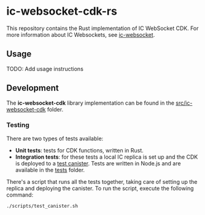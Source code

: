 # ic-websocket-cdk-rs

This repository contains the Rust implementation of IC WebSocket CDK. For more information about IC Websockets, see [ic-websocket](https://github.com/omnia-network/ic-websocket).

## Usage

TODO: Add usage instructions

## Development

The **ic-websocket-cdk** library implementation can be found in the [src/ic-websocket-cdk](./src/ic-websocket-cdk/) folder.

### Testing

There are two types of tests available:
- **Unit tests**: tests for CDK functions, written in Rust.
- **Integration tests**: for these tests a local IC replica is set up and the CDK is deployed to a [test canister](./tests/src/lib.rs). Tests are written in Node.js and are available in the [tests](./tests/integration/) folder.

There's a script that runs all the tests together, taking care of setting up the replica and deploying the canister. To run the script, execute the following command:

```bash
./scripts/test_canister.sh
```

